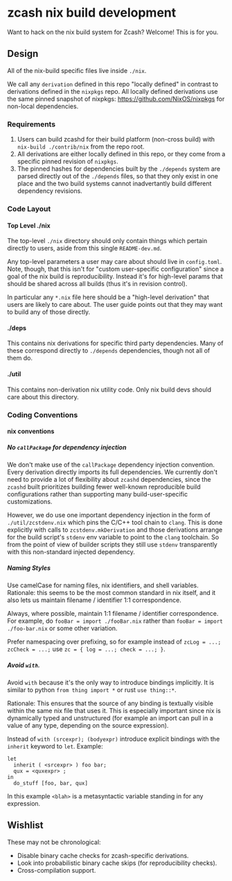 # zcash nix build development

Want to hack on the nix build system for Zcash? Welcome! This is for you.

## Design

All of the nix-build specific files live inside `./nix`.

We call any `derivation` defined in this repo "locally defined" in contrast to derivations defined in the `nixpkgs` repo. All locally defined derivations use the same pinned snapshot of nixpkgs: https://github.com/NixOS/nixpkgs for non-local dependencies.

### Requirements

1. Users can build zcashd for their build platform (non-cross build) with `nix-build ./contrib/nix` from the repo root.
2. All derivations are either locally defined in this repo, or they come from a specific pinned revision of `nixpkgs`.
3. The pinned hashes for dependencies built by the `./depends` system are parsed directly out of the `./depends` files, so that they only exist in one place and the two build systems cannot inadvertantly build different dependency revisions.

### Code Layout

#### Top Level ./nix

The top-level `./nix` directory should only contain things which pertain directly to users, aside from this single `README-dev.md`.

Any top-level parameters a user may care about should live in `config.toml`. Note, though, that this isn't for "custom user-specific configuration" since a goal of the nix build is reproducibility. Instead it's for high-level params that should be shared across all builds (thus it's in revision control).

In particular any `*.nix` file here should be a "high-level derivation" that users are likely to care about. The user guide points out that they may want to build any of those directly.

#### ./deps

This contains nix derivations for specific third party dependencies. Many of these correspond directly to `./depends` dependencies, though not all of them do.

#### ./util

This contains non-derivation nix utility code. Only nix build devs should care about this directory.

### Coding Conventions

#### nix conventions

##### No `callPackage` for dependency injection

We don't make use of the `callPackage` dependency injection convention. Every derivation directly imports its full dependencies. We currently don't need to provide a lot of flexibility about `zcashd` dependencies, since the `zcashd` built prioritizes building fewer well-known reproducible build configurations rather than supporting many build-user-specific customizations.

However, we do use one important dependency injection in the form of `./util/zcstdenv.nix` which pins the C/C++ tool chain to `clang`. This is done explicitly with calls to `zcstdenv.mkDerivation` and those derivations arrange for the build script's `stdenv` env variable to point to the `clang` toolchain. So from the point of view of builder scripts they still use `stdenv` transparently with this non-standard injected dependency.

##### Naming Styles

Use camelCase for naming files, nix identifiers, and shell variables. Rationale: this seems to be the most common standard in nix itself, and it also lets us maintain filename / identifier 1:1 correspondence.

Always, where possible, maintain 1:1 filename / identifier correspondence. For example, do `fooBar = import ./fooBar.nix` rather than `fooBar = import ./foo-bar.nix` or some other variation.

Prefer namespacing over prefixing, so for example instead of `zcLog = ...; zcCheck = ...;` use `zc = { log = ...; check = ...; }`.

##### Avoid `with`.

Avoid `with` because it's the only way to introduce bindings implicitly. It is similar to python `from thing import *` or rust `use thing::*`.

Rationale: This ensures that the source of any binding is textually visible within the same nix file that uses it. This is especially important since nix is dynamically typed and unstructured (for example an import can pull in a value of any type, depending on the source expression).

Instead of `with (srcexpr); (bodyexpr)` introduce explicit bindings with the `inherit` keyword to `let`. Example:

```
let
  inherit ( <srcexpr> ) foo bar;
  qux = <quxexpr> ;
in
  do_stuff [foo, bar, qux]
```

In this example `<blah>` is a metasyntactic variable standing in for any expression.

## Wishlist

These may not be chronological:

- Disable binary cache checks for zcash-specific derivations.
- Look into probabilistic binary cache skips (for reproducibility checks).
- Cross-compilation support.
